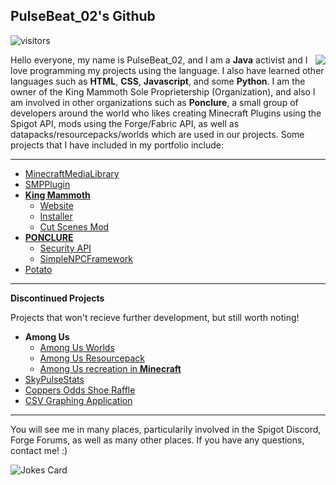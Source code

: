 ## PulseBeat_02's Github

![visitors](https://visitor-badge.glitch.me/badge?page_id=PulseBeat02.PulseBeat02)

<img align="right" src="https://github-readme-stats.vercel.app/api?username=PulseBeat02&show_icons=true&hide_border=true&theme=dark&icon_color=00f6ff&count_private=true&include_all_commits=true">

Hello everyone, my name is PulseBeat_02, and I am a **Java** activist and I love programming my projects using the language. I also have learned other languages such as **HTML**, **CSS**, **Javascript**, and some **Python**. I am the owner of the King Mammoth Sole Proprietership (Organization), and also I am involved in other organizations such as **Ponclure**, a small group of developers around the world who likes creating Minecraft Plugins using the Spigot API, mods using the Forge/Fabric API, as well as datapacks/resourcepacks/worlds which are used in our projects. Some projects that I have included in my portfolio include:

---
- [MinecraftMediaLibrary](https://github.com/PulseBeat02/MinecraftMediaLibrary)
- [SMPPlugin](https://github.com/PulseBeat02/SMP-Plugin)
- [**King Mammoth**](https://king-mammoth.org)
    - [Website](https://github.com/king-mammoth/King-Mammoth-Website)
    - [Installer](https://github.com/king-mammoth/King-Mammoth-Installer)
    - [Cut Scenes Mod](https://github.com/king-mammoth/King-Mammoth-Cut-Scenes)
- [**PONCLURE**](https://ponclure.github.io/)
    - [Security API](https://github.com/Ponclure/SecurityCams)
    - [SimpleNPCFramework](https://github.com/Ponclure/Simple-NPC-Framework)
- [Potato](https://github.com/PulseBeat02/Potato)
---
**Discontinued Projects**

Projects that won't recieve further development, but still worth noting!
- **Among Us**
    - [Among Us Worlds](https://github.com/Ponclure/Among-Us-Worlds)
    - [Among Us Resourcepack](https://github.com/Ponclure/Among-Us-Resourcepacks)
    - [Among Us recreation in **Minecraft**](https://github.com/Ponclure/Minecraft-Among-Us)
- [SkyPulseStats](https://github.com/PulseBeat02/SkyPulseStats)
- [Coppers Odds Shoe Raffle](https://github.com/PulseBeat02/Coppers-Odds-Shoe-Raffle-Service)
- [CSV Graphing Application](https://github.com/PulseBeat02/CSV-Grapher)
---

You will see me in many places, particularily involved in the Spigot Discord, Forge Forums, as well as many other places. If you have any questions, contact me! :)

![Jokes Card](https://readme-jokes.vercel.app/api)
